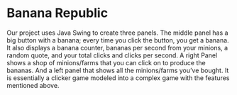 # Banana Republic

Our project uses Java Swing to create three panels. The middle panel has a big button with a banana; every time you click the button, you get a banana. It also displays a banana counter, bananas per second from your minions, a random quote, and your total clicks and clicks per second. A right Panel shows a shop of minions/farms that you can click on to produce the bananas. And a left panel that shows all the minions/farms you’ve bought. It is essentially a clicker game modeled into a complex game with the features mentioned above.
